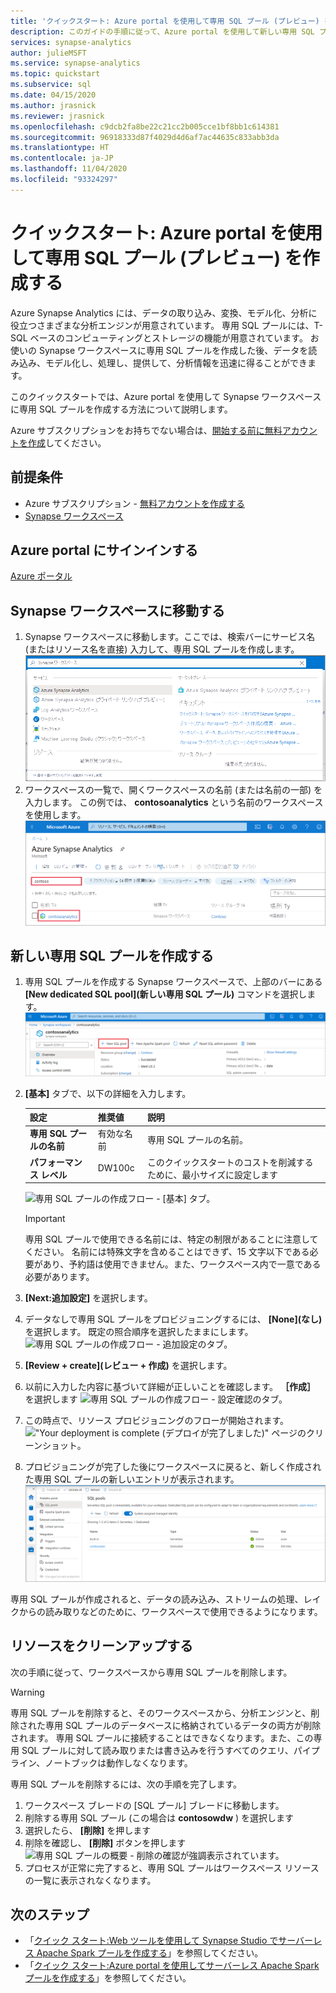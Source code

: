 ```yaml
---
title: 'クイックスタート: Azure portal を使用して専用 SQL プール (プレビュー) を作成する'
description: このガイドの手順に従って、Azure portal を使用して新しい専用 SQL プールを作成します。
services: synapse-analytics
author: julieMSFT
ms.service: synapse-analytics
ms.topic: quickstart
ms.subservice: sql
ms.date: 04/15/2020
ms.author: jrasnick
ms.reviewer: jrasnick
ms.openlocfilehash: c9dcb2fa8be22c21cc2b005cce1bf8bb1c614381
ms.sourcegitcommit: 96918333d87f4029d4d6af7ac44635c833abb3da
ms.translationtype: HT
ms.contentlocale: ja-JP
ms.lasthandoff: 11/04/2020
ms.locfileid: "93324297"
---
```

# <a name="quickstart-create-a-dedicated-sql-pool-preview-using-the-azure-portal"></a>クイックスタート: Azure portal を使用して専用 SQL プール (プレビュー) を作成する

Azure Synapse Analytics には、データの取り込み、変換、モデル化、分析に役立つさまざまな分析エンジンが用意されています。 専用 SQL プールには、T-SQL ベースのコンピューティングとストレージの機能が用意されています。 お使いの Synapse ワークスペースに専用 SQL プールを作成した後、データを読み込み、モデル化し、処理し、提供して、分析情報を迅速に得ることができます。

このクイックスタートでは、Azure portal を使用して Synapse ワークスペースに専用 SQL プールを作成する方法について説明します。

Azure サブスクリプションをお持ちでない場合は、[開始する前に無料アカウントを作成](https://azure.microsoft.com/free/)してください。

## <a name="prerequisites"></a>前提条件

- Azure サブスクリプション - [無料アカウントを作成する](https://azure.microsoft.com/free/)
- [Synapse ワークスペース](./quickstart-create-workspace.md)

## <a name="sign-in-to-the-azure-portal"></a>Azure portal にサインインする

[Azure ポータル](https://portal.azure.com/)

## <a name="navigate-to-the-synapse-workspace"></a>Synapse ワークスペースに移動する

1. Synapse ワークスペースに移動します。ここでは、検索バーにサービス名 (またはリソース名を直接) 入力して、専用 SQL プールを作成します。
![「Synapse ワークスペース」と入力されている Azure portal の検索バー。](media/quickstart-create-sql-pool/create-sql-pool-00a.png) 
1. ワークスペースの一覧で、開くワークスペースの名前 (または名前の一部) を入力します。 この例では、 **contosoanalytics** という名前のワークスペースを使用します。
![名前に Contoso を含むワークスペースを表示するためにフィルター処理された Synapse ワークスペースの一覧。](media/quickstart-create-sql-pool/create-sql-pool-00b.png)

## <a name="create-new-dedicated-sql-pool"></a>新しい専用 SQL プールを作成する

1. 専用 SQL プールを作成する Synapse ワークスペースで、上部のバーにある **[New dedicated SQL pool]\(新しい専用 SQL プール\)** コマンドを選択します。
![新しい専用 SQL プールを作成するためのコマンドが赤い枠で囲まれた Synapse ワークスペースの概要。](media/quickstart-create-sql-pool/create-sql-pool-portal-01.png)
2. **[基本]** タブで、以下の詳細を入力します。

    | 設定 | 推奨値 | 説明 |
    | :------ | :-------------- | :---------- |
    | **専用 SQL プールの名前** | 有効な名前 | 専用 SQL プールの名前。 |
    | **パフォーマンス レベル** | DW100c | このクイックスタートのコストを削減するために、最小サイズに設定します |

  
    ![専用 SQL プールの作成フロー - [基本] タブ。](media/quickstart-create-sql-pool/create-sql-pool-portal-02.png)

    > [!IMPORTANT]
    > 専用 SQL プールで使用できる名前には、特定の制限があることに注意してください。 名前には特殊文字を含めることはできず、15 文字以下である必要があり、予約語は使用できません。また、ワークスペース内で一意である必要があります。

3. **[Next:追加設定]** を選択します。
4. データなしで専用 SQL プールをプロビジョニングするには、 **[None]\(なし\)** を選択します。 既定の照合順序を選択したままにします。
![専用 SQL プールの作成フロー - 追加設定のタブ。](media/quickstart-create-sql-pool/create-sql-pool-portal-03.png)

5. **[Review + create]\(レビュー + 作成\)** を選択します。
6. 以前に入力した内容に基づいて詳細が正しいことを確認します。 **［作成］** を選択します
![専用 SQL プールの作成フロー - 設定確認のタブ。](media/quickstart-create-sql-pool/create-sql-pool-portal-04.png)

7. この時点で、リソース プロビジョニングのフローが開始されます。
 !["Your deployment is complete (デプロイが完了しました)" ページのクリーンショット。](media/quickstart-create-sql-pool/create-sql-pool-portal-06.png)

8. プロビジョニングが完了した後にワークスペースに戻ると、新しく作成された専用 SQL プールの新しいエントリが表示されます。
 ![SQL プールの作成フロー - リソースのプロビジョニング。](media/quickstart-create-sql-pool/create-sql-pool-studio-27.png)



専用 SQL プールが作成されると、データの読み込み、ストリームの処理、レイクからの読み取りなどのために、ワークスペースで使用できるようになります。

## <a name="clean-up-resources"></a>リソースをクリーンアップする

次の手順に従って、ワークスペースから専用 SQL プールを削除します。
> [!WARNING]
> 専用 SQL プールを削除すると、そのワークスペースから、分析エンジンと、削除された専用 SQL プールのデータベースに格納されているデータの両方が削除されます。 専用 SQL プールに接続することはできなくなります。また、この専用 SQL プールに対して読み取りまたは書き込みを行うすべてのクエリ、パイプライン、ノートブックは動作しなくなります。

専用 SQL プールを削除するには、次の手順を完了します。

1. ワークスペース ブレードの [SQL プール] ブレードに移動します。
1. 削除する専用 SQL プール (この場合は **contosowdw** ) を選択します
1. 選択したら、 **[削除]** を押します
1. 削除を確認し、 **[削除]** ボタンを押します![専用 SQL プールの概要 - 削除の確認が強調表示されています。](media/quickstart-create-sql-pool/create-sql-pool-portal-11.png)
1. プロセスが正常に完了すると、専用 SQL プールはワークスペース リソースの一覧に表示されなくなります。

## <a name="next-steps"></a>次のステップ

- 「[クイック スタート:Web ツールを使用して Synapse Studio でサーバーレス Apache Spark プールを作成する](quickstart-apache-spark-notebook.md)」を参照してください。
- 「[クイック スタート:Azure portal を使用してサーバーレス Apache Spark プールを作成する](quickstart-create-apache-spark-pool-portal.md)」を参照してください。
